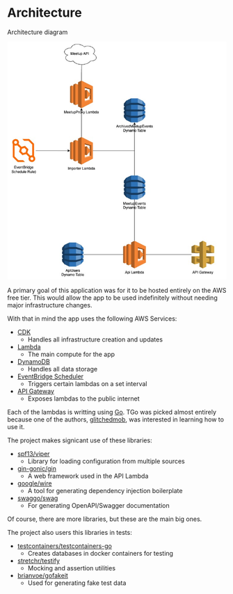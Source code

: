 # Architecture

Architecture diagram

![A diagram of the SGF Meetup API architecture](./architecture.jpg)

A primary goal of this application was for it to be hosted entirely on the AWS free tier.
This would allow the app to be used indefinitely without needing major infrastructure changes.

With that in mind the app uses the following AWS Services:
- [CDK](https://aws.amazon.com/cdk/)
  - Handles all infrastructure creation and updates
- [Lambda](https://aws.amazon.com/lambda/)
  - The main compute for the app 
- [DynamoDB](https://aws.amazon.com/dynamodb/)
  - Handles all data storage
- [EventBridge Scheduler](https://aws.amazon.com/eventbridge/scheduler/)
  - Triggers certain lambdas on a set interval
- [API Gateway](https://aws.amazon.com/api-gateway/)
  - Exposes lambdas to the public internet


Each of the lambdas is writting using [Go](https://go.dev/). TGo was picked almost entirely because one of the authors, [glitchedmob](https://github.com/glitchedmob/), was interested in learning how to use it.

The project makes signicant use of these libraries:
- [spf13/viper](https://github.com/spf13/viper)
  - Library for loading configuration from multiple sources
- [gin-gonic/gin](https://gin-gonic.com/)
  - A web framework used in the API Lambda
- [google/wire](https://github.com/google/wire)
  - A tool for generating dependency injection boilerplate
- [swaggo/swag](https://github.com/google/wire)
  - For generating OpenAPI/Swagger documentation

Of course, there are more libraries, but these are the main big ones.

The project also users this libraries in tests:
- [testcontainers/testcontainers-go](https://github.com/testcontainers/testcontainers-go)
  - Creates databases in docker containers for testing
- [stretchr/testify](https://github.com/stretchr/testify)
  - Mocking and assertion utilities
- [brianvoe/gofakeit](https://github.com/brianvoe/gofakeit)
  - Used for generating fake test data